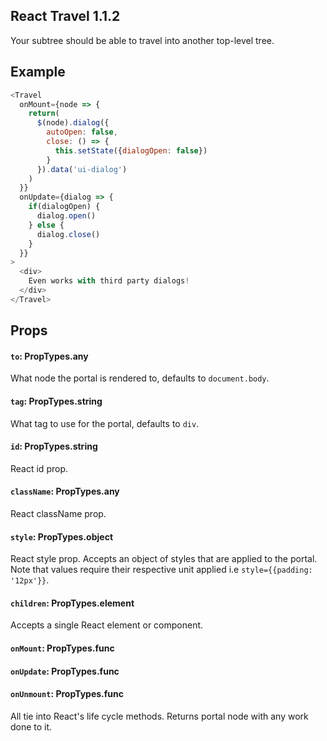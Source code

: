 ## React Travel 1.1.2

Your subtree should be able to travel into another top-level tree.

## Example
```js
<Travel
  onMount={node => {
    return(
      $(node).dialog({
        autoOpen: false,
        close: () => {
          this.setState({dialogOpen: false})
        }
      }).data('ui-dialog')
    )
  }}
  onUpdate={dialog => {
    if(dialogOpen) {
      dialog.open()
    } else {
      dialog.close()
    }
  }}
>
  <div>
    Even works with third party dialogs!
  </div>
</Travel>
```

## Props

#### `to`: PropTypes.any

What node the portal is rendered to, defaults to `document.body`.

#### `tag`: PropTypes.string

What tag to use for the portal, defaults to `div`.

#### `id`: PropTypes.string

React id prop.

#### `className`: PropTypes.any

React className prop.

#### `style`: PropTypes.object

React style prop. Accepts an object of styles that are applied to the portal. Note that values require their respective unit applied i.e `style={{padding: '12px'}}`.

#### `children`: PropTypes.element

Accepts a single React element or component.

#### `onMount`: PropTypes.func
#### `onUpdate`: PropTypes.func
#### `onUnmount`: PropTypes.func

All tie into React's life cycle methods. Returns portal node with any work done to it.